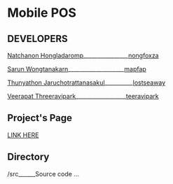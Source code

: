 Mobile POS
=====

DEVELOPERS
-------------
<a href="https://www.facebook.com/NongFoxZa">Natchanon Hongladaromp</a>________________<a href="https://github.com/nongfoxza">nongfoxza</a>

<a href="https://www.facebook.com/mapfapfap">Sarun Wongtanakarn</a>____________________<a href="https://github.com/mapfap">mapfap</a>

<a href="https://www.facebook.com/LostSeaWay">Thunyathon Jaruchotrattanasakul</a>__________<a href="https://github.com/lostseaway">lostseaway</a>

<a href="https://www.facebook.com/TheInnoZenT">Veerapat Threeravipark</a>__________________<a href="https://github.com/teeravipark">teeravipark</a>


Project's Page
-------------
<a href="http://mapfap.com/refresh"> LINK HERE </a>


Directory
-------------
/src______Source code
...
